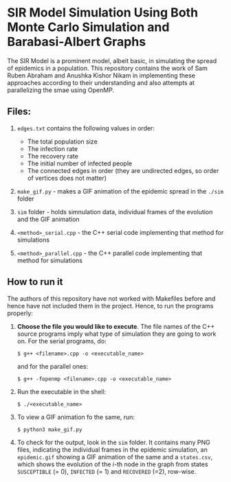 # SIR Model Simulation Using Both Monte Carlo Simulation and Barabasi-Albert Graphs
The SIR Model is a prominent model, albeit basic, in simulating the spread of epidemics in a population. This repository contains the work of Sam Ruben Abraham and Anushka Kishor Nikam in implementing these approaches according to their understanding and also attempts at parallelizing the smae using OpenMP.

## Files:
1. `edges.txt` contains the following values in order:
    * The total population size
    * The infection rate
    * The recovery rate
    * The initial number of infected people
    * The connected edges in order (they are undirected edges, so order of vertices does not matter)

2. `make_gif.py` - makes a GIF animation of the epidemic spread in the `./sim` folder
3. `sim` folder - holds simnulation data, individual frames of the evolution and the GIF animation
4. `<method>_serial.cpp` - the C++ serial code implementing that method for simulations
5. `<method>_parallel.cpp` - the C++ parallel code implementing that method for simulations

##  How to run it
The authors of this repository have not worked with Makefiles before and hence have not included them in the project. Hence, to run the programs properly:
1. **Choose the file you would like to execute**. The file names of the C++ source programs imply what type of simulation they are going to work on. For the serial programs, do:
    ```shell
    $ g++ <filename>.cpp -o <executable_name>
    ```
    and for the parallel ones:
    ```shell
    $ g++ -fopenmp <filename>.cpp -o <executable_name>
    ```

2. Run the executable in the shell:
    ```shell
    $ ./<executable_name>
    ```

3. To view a GIF animation fo the same, run:
    ```shell
    $ python3 make_gif.py 
    ```

4. To check for the output, look in the `sim` folder. It contains many PNG files, indicating the individual frames in the epidemic simulation, an `epidemic.gif` showing a GIF animation of the same and a `states.csv`, which shows the evolution of the $i$-th node in the graph from states `SUSCEPTIBLE` (= 0), `INFECTED` (= 1) and `RECOVERED` (=2), row-wise.